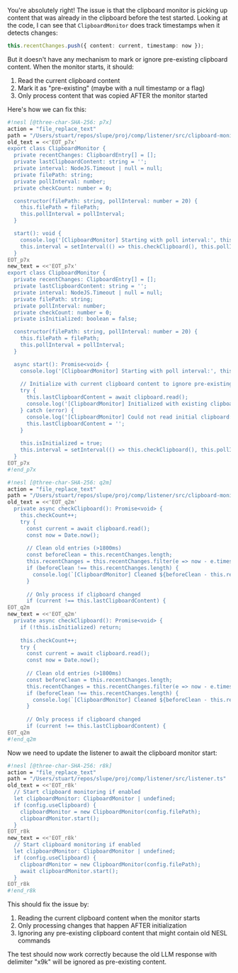 You're absolutely right! The issue is that the clipboard monitor is picking up content that was already in the clipboard before the test started. Looking at the code, I can see that `ClipboardMonitor` does track timestamps when it detects changes:

```typescript
this.recentChanges.push({ content: current, timestamp: now });
```

But it doesn't have any mechanism to mark or ignore pre-existing clipboard content. When the monitor starts, it should:

1. Read the current clipboard content
2. Mark it as "pre-existing" (maybe with a null timestamp or a flag)
3. Only process content that was copied AFTER the monitor started

Here's how we can fix this:

```sh nesl
#!nesl [@three-char-SHA-256: p7x]
action = "file_replace_text"
path = "/Users/stuart/repos/slupe/proj/comp/listener/src/clipboard-monitor.ts"
old_text = <<'EOT_p7x'
export class ClipboardMonitor {
  private recentChanges: ClipboardEntry[] = [];
  private lastClipboardContent: string = '';
  private interval: NodeJS.Timeout | null = null;
  private filePath: string;
  private pollInterval: number;
  private checkCount: number = 0;

  constructor(filePath: string, pollInterval: number = 20) {
    this.filePath = filePath;
    this.pollInterval = pollInterval;
  }

  start(): void {
    console.log('[ClipboardMonitor] Starting with poll interval:', this.pollInterval);
    this.interval = setInterval(() => this.checkClipboard(), this.pollInterval);
  }
EOT_p7x
new_text = <<'EOT_p7x'
export class ClipboardMonitor {
  private recentChanges: ClipboardEntry[] = [];
  private lastClipboardContent: string = '';
  private interval: NodeJS.Timeout | null = null;
  private filePath: string;
  private pollInterval: number;
  private checkCount: number = 0;
  private isInitialized: boolean = false;

  constructor(filePath: string, pollInterval: number = 20) {
    this.filePath = filePath;
    this.pollInterval = pollInterval;
  }

  async start(): Promise<void> {
    console.log('[ClipboardMonitor] Starting with poll interval:', this.pollInterval);
    
    // Initialize with current clipboard content to ignore pre-existing content
    try {
      this.lastClipboardContent = await clipboard.read();
      console.log('[ClipboardMonitor] Initialized with existing clipboard content length:', this.lastClipboardContent.length);
    } catch (error) {
      console.log('[ClipboardMonitor] Could not read initial clipboard:', error);
      this.lastClipboardContent = '';
    }
    
    this.isInitialized = true;
    this.interval = setInterval(() => this.checkClipboard(), this.pollInterval);
  }
EOT_p7x
#!end_p7x
```

```sh nesl
#!nesl [@three-char-SHA-256: q2m]
action = "file_replace_text"
path = "/Users/stuart/repos/slupe/proj/comp/listener/src/clipboard-monitor.ts"
old_text = <<'EOT_q2m'
  private async checkClipboard(): Promise<void> {
    this.checkCount++;
    try {
      const current = await clipboard.read();
      const now = Date.now();
      
      // Clean old entries (>1800ms)
      const beforeClean = this.recentChanges.length;
      this.recentChanges = this.recentChanges.filter(e => now - e.timestamp <= 1800);
      if (beforeClean !== this.recentChanges.length) {
        console.log(`[ClipboardMonitor] Cleaned ${beforeClean - this.recentChanges.length} old entries`);
      }
      
      // Only process if clipboard changed
      if (current !== this.lastClipboardContent) {
EOT_q2m
new_text = <<'EOT_q2m'
  private async checkClipboard(): Promise<void> {
    if (!this.isInitialized) return;
    
    this.checkCount++;
    try {
      const current = await clipboard.read();
      const now = Date.now();
      
      // Clean old entries (>1800ms)
      const beforeClean = this.recentChanges.length;
      this.recentChanges = this.recentChanges.filter(e => now - e.timestamp <= 1800);
      if (beforeClean !== this.recentChanges.length) {
        console.log(`[ClipboardMonitor] Cleaned ${beforeClean - this.recentChanges.length} old entries`);
      }
      
      // Only process if clipboard changed
      if (current !== this.lastClipboardContent) {
EOT_q2m
#!end_q2m
```

Now we need to update the listener to await the clipboard monitor start:

```sh nesl
#!nesl [@three-char-SHA-256: r8k]
action = "file_replace_text"
path = "/Users/stuart/repos/slupe/proj/comp/listener/src/listener.ts"
old_text = <<'EOT_r8k'
  // Start clipboard monitoring if enabled
  let clipboardMonitor: ClipboardMonitor | undefined;
  if (config.useClipboard) {
    clipboardMonitor = new ClipboardMonitor(config.filePath);
    clipboardMonitor.start();
  }
EOT_r8k
new_text = <<'EOT_r8k'
  // Start clipboard monitoring if enabled
  let clipboardMonitor: ClipboardMonitor | undefined;
  if (config.useClipboard) {
    clipboardMonitor = new ClipboardMonitor(config.filePath);
    await clipboardMonitor.start();
  }
EOT_r8k
#!end_r8k
```

This should fix the issue by:
1. Reading the current clipboard content when the monitor starts
2. Only processing changes that happen AFTER initialization
3. Ignoring any pre-existing clipboard content that might contain old NESL commands

The test should now work correctly because the old LLM response with delimiter "x9k" will be ignored as pre-existing content.
